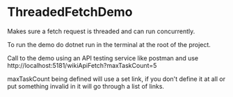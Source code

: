 # ThreadedFetchDemo
Makes sure a fetch request is threaded and can run concurrently.

To run the demo do dotnet run in the terminal at the root of the project.

Call to the demo using an API testing service like postman and use http://localhost:5181/wikiApiFetch?maxTaskCount=5


maxTaskCount being defined will use a set link, if you don't define it at all or put something invalid in it will go through a list of links.